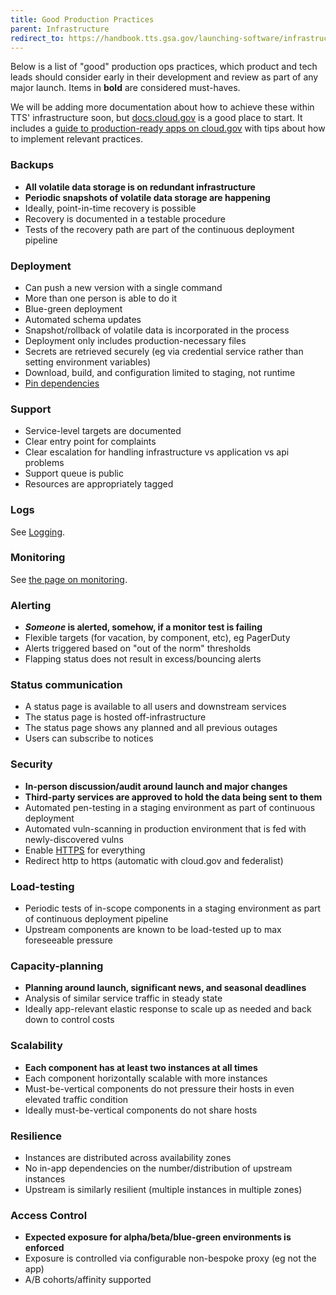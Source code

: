 ```yaml
---
title: Good Production Practices
parent: Infrastructure
redirect_to: https://handbook.tts.gsa.gov/launching-software/infrastructure/#good-production-practices
---
```


Below is a list of "good" production ops practices, which product and tech leads should consider early in their development and review as part of any major launch. Items in **bold** are considered must-haves.

We will be adding more documentation about how to achieve these within TTS' infrastructure soon, but [docs.cloud.gov](https://docs.cloud.gov/) is a good place to start. It includes a [guide to production-ready apps on cloud.gov](https://docs.cloud.gov/apps/production-ready/) with tips about how to implement relevant practices.

### Backups

- **All volatile data storage is on redundant infrastructure**
- **Periodic snapshots of volatile data storage are happening**
- Ideally, point-in-time recovery is possible
- Recovery is documented in a testable procedure
- Tests of the recovery path are part of the continuous deployment pipeline

### Deployment

- Can push a new version with a single command
- More than one person is able to do it
- Blue-green deployment
- Automated schema updates
- Snapshot/rollback of volatile data is incorporated in the process
- Deployment only includes production-necessary files
- Secrets are retrieved securely (eg via credential service rather than setting environment variables)
- Download, build, and configuration limited to staging, not runtime
- [Pin dependencies](../pinning-dependencies/)

### Support

- Service-level targets are documented
- Clear entry point for complaints
- Clear escalation for handling infrastructure vs application vs api problems
- Support queue is public
- Resources are appropriately tagged

### Logs

See [Logging](../logging/).

### Monitoring

See [the page on monitoring](../monitoring/).

### Alerting

- **_Someone_ is alerted, somehow, if a monitor test is failing**
- Flexible targets (for vacation, by component, etc), eg PagerDuty
- Alerts triggered based on "out of the norm" thresholds
- Flapping status does not result in excess/bouncing alerts

### Status communication

- A status page is available to all users and downstream services
- The status page is hosted off-infrastructure
- The status page shows any planned and all previous outages
- Users can subscribe to notices

### Security

- **In-person discussion/audit around launch and major changes**
- **Third-party services are approved to hold the data being sent to them**
- Automated pen-testing in a staging environment as part of continuous deployment
- Automated vuln-scanning in production environment that is fed with newly-discovered vulns
- Enable [HTTPS](../certs/) for everything
- Redirect http to https (automatic with cloud.gov and federalist)

### Load-testing

- Periodic tests of in-scope components in a staging environment as part of continuous deployment pipeline
- Upstream components are known to be load-tested up to max foreseeable pressure

### Capacity-planning

- **Planning around launch, significant news, and seasonal deadlines**
- Analysis of similar service traffic in steady state
- Ideally app-relevant elastic response to scale up as needed and back down to control costs

### Scalability

- **Each component has at least two instances at all times**
- Each component horizontally scalable with more instances
- Must-be-vertical components do not pressure their hosts in even elevated traffic condition
- Ideally must-be-vertical components do not share hosts

### Resilience

- Instances are distributed across availability zones
- No in-app dependencies on the number/distribution of upstream instances
- Upstream is similarly resilient (multiple instances in multiple zones)

### Access Control

- **Expected exposure for alpha/beta/blue-green environments is enforced**
- Exposure is controlled via configurable non-bespoke proxy (eg not the app)
- A/B cohorts/affinity supported
